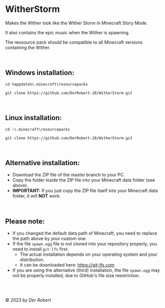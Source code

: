 # WitherStorm

Makes the Wither look like the Wither Storm in Minecraft Story Mode.

It also contains the epic music when the Wither is spawning.

The reosource pack should be compatible to all Minecraft versions containing the Wither.

<br>

## Windows installation:

```
cd %appdata%\.minecraft\resourcepacks

git clone https://github.com/DerRobert-28/WitherStorm.git
```

<br>

## Linux installation:

```
cd ~\.minecraft\resourcepacks

git clone https://github.com/DerRobert-28/WitherStorm.git
```

<br>

## Alternative installation:

* Download the ZIP file of the master branch to your PC.
* Copy the folder inside the ZIP file into your Minecraft data folder (see above).
* **IMPORTANT:** If you just copy the ZIP file itself into your Minecraft data folder, it will **NOT** work.

<br>

## Please note:

* If you changed the default data path of Minecraft, you need to replace the path above by your custom one.
* If the file `spawn.ogg` file is not cloned into your repository properly, you need to install `git-lfs` first.<br>
  - The actual installation depends on your operating system and your distribution.
  - It can be downloaded here: https://git-lfs.com
* If you are using the alternative (third) installation, the file `spawn.ogg` may not be properly installed, due to GitHub's file size reestriction.

<br>  
<br>

*© 2023 by Der Robert*
